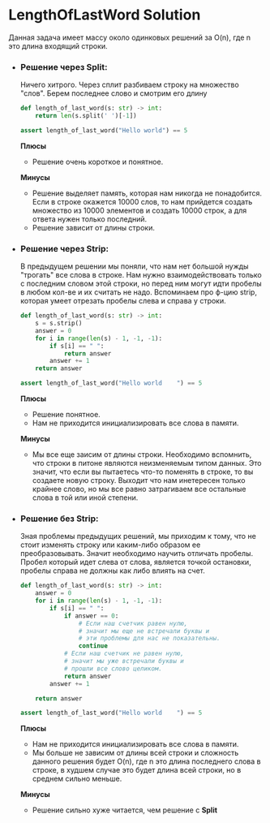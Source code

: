 # LengthOfLastWord Solution

Данная задача имеет массу около одинковых решений за O(n), где n это длина входящий строки.

- ### Решение через **Split**:
    Ничего хитрого. Через сплит разбиваем строку на множество "слов". Берем последнее слово и смотрим его длину
    ```python
    def length_of_last_word(s: str) -> int:
        return len(s.split(' ')[-1])

    assert length_of_last_word("Hello world") == 5
    ```
    
    **Плюсы**
    - Решение очень короткое и понятное.

    **Минусы**
    - Решение выделяет память, которая нам никогда не понадобится. Если в строке окажется 10000 слов, то нам прийдется создать множество из 10000 элементов и создать 10000 строк, а для ответа нужен только последний.
    - Решение зависит от длины строки.

- ### Решение через **Strip**:
    В предыдущем решении мы поняли, что нам нет большой нужды "трогать" все слова в строке. Нам нужно взаимодействовать только с последним словом этой строки, но перед ним могут идти пробелы в любом кол-ве и их считать не надо. Вспоминаем про ф-цию strip, которая умеет отрезать пробелы слева и справа у строки. 
    ```python
    def length_of_last_word(s: str) -> int:
        s = s.strip()
        answer = 0
        for i in range(len(s) - 1, -1, -1):
            if s[i] == " ":
                return answer
            answer += 1
        return answer

    assert length_of_last_word("Hello world    ") == 5
    ```

    **Плюсы**
    - Решение понятное.
    - Нам не приходится инициализировать все слова в памяти.

    **Минусы**
    - Мы все еще заисим от длины строки. Необходимо вспомнить, что строки в питоне являются неизменяемым типом данных. Это значит, что если вы пытаетесь что-то поменять в строке, то вы создаете новую строку. Выходит что нам инетересен только крайнее слово, но мы все равно затрагиваем все остальные слова в той или иной степени.

- ### Решение **без Strip**:
    Зная проблемы предыдущих решений, мы приходим к тому, что не стоит изменять строку или каким-либо образом ее преобразовывать. Значит необходимо научить отличать пробелы. Пробел который идет слева от слова, является точкой остановки, пробелы справа не должны как либо влиять на счет.

    ```python
    def length_of_last_word(s: str) -> int:
        answer = 0
        for i in range(len(s) - 1, -1, -1):
            if s[i] == " ":
                if answer == 0:
                    # Если наш счетчик равен нулю, 
                    # значит мы еще не встречали буквы и 
                    # эти проблемы для нас не показательны.
                    continue
                # Если наш счетчик не равен нулю, 
                # значит мы уже встречали буквы и 
                # прошли все слово целиком.
                return answer
            answer += 1

        return answer

    assert length_of_last_word("Hello world    ") == 5
    ```
    **Плюсы**
    - Нам не приходится инициализировать все слова в памяти.
    - Мы больше не зависим от длины всей строки и сложность данного решения будет O(n), где n это длина последнего слова в строке, в худшем случае это будет длина всей строки, но в среднем сильно меньше.

    **Минусы**
    - Решение сильно хуже читается, чем решение с **Split**



